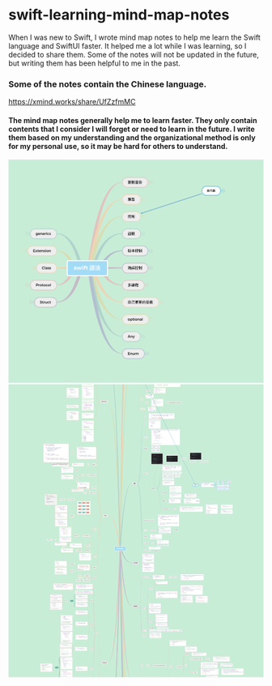 # swift-learning-mind-map-notes
When I was new to Swift, I wrote mind map notes to help me learn the Swift language and SwiftUI faster. It helped me a lot while I was learning, so I decided to share them. Some of the notes will not be updated in the future, but writing them has been helpful to me in the past.
### Some of the notes contain the Chinese language.

https://xmind.works/share/UfZzfmMC


#### The mind map notes generally help me to learn faster. They only contain contents that I consider I will forget or need to learn in the future. I write them based on my understanding and the organizational method is only for my personal use, so it may be hard for others to understand.

![xmind photo.png](https://github.com/Moonleaves/swift-learning-mind-map-notes/blob/07ab39aafbd652798610b7ea2ee132a32811b2dd/xmind%20photo.png)
![xmind photo detail.png](https://github.com/Moonleaves/swift-learning-mind-map-notes/blob/07ab39aafbd652798610b7ea2ee132a32811b2dd/xmind%20photo1.png)

